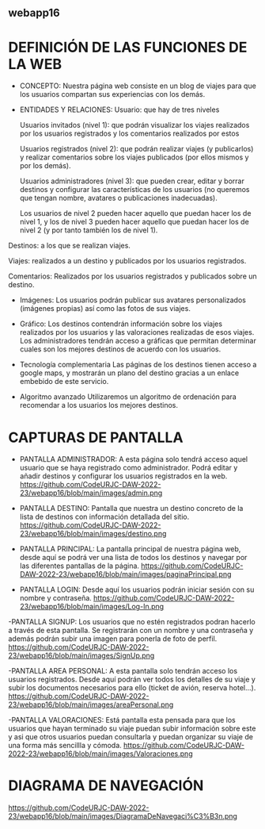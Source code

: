 ## webapp16

# DEFINICIÓN DE LAS FUNCIONES DE LA WEB

  - CONCEPTO:
  Nuestra página web consiste en un blog de viajes para que los usuarios compartan sus experiencias con los demás.

  - ENTIDADES Y RELACIONES:
  Usuario: que hay de tres niveles
  
    Usuarios invitados (nivel 1): que podrán visualizar los viajes realizados por los usuarios registrados y los comentarios realizados por estos

    Usuarios registrados (nivel 2): que podrán realizar viajes (y publicarlos) y realizar comentarios sobre los viajes publicados (por ellos mismos y por los demás).

    Usuarios administradores (nivel 3): que pueden crear, editar y borrar destinos y configurar las características de los usuarios (no queremos que tengan nombre, avatares o publicaciones inadecuadas).

    Los usuarios de nivel 2 pueden hacer aquello que puedan hacer los de nivel 1, y los de nivel 3 pueden hacer aquello que puedan hacer los de nivel 2 (y por tanto también los de nivel 1).

  Destinos: a los que se realizan viajes.

  Viajes: realizados a un destino y publicados por los usuarios registrados.

  Comentarios: Realizados por los usuarios registrados y publicados sobre un destino.

  - Imágenes:
  Los usuarios podrán publicar sus avatares personalizados (imágenes propias) así como las fotos de sus viajes.

  - Gráfico:
  Los destinos contendrán información sobre los viajes realizados por los usuarios y las valoraciones realizadas de esos viajes. Los administradores tendrán acceso a gráficas que permitan determinar cuales son los mejores destinos de acuerdo con los usuarios.

  - Tecnología complementaria
  Las páginas de los destinos tienen acceso a google maps, y mostrarán un plano del destino gracias a un enlace embebido de este servicio.

  - Algoritmo avanzado
  Utilizaremos un algoritmo de ordenación para recomendar a los usuarios los mejores destinos.

# CAPTURAS DE PANTALLA

  - PANTALLA ADMINISTRADOR:
  A esta página solo tendrá acceso aquel usuario que se haya registrado como administrador. Podrá editar y añadir destinos y configurar los usuarios registrados en la       web.
  https://github.com/CodeURJC-DAW-2022-23/webapp16/blob/main/images/admin.png 
  
  - PANTALLA DESTINO: Pantalla que nuestra un destino concreto de la lista de destinos con información detallada del sitio.
  https://github.com/CodeURJC-DAW-2022-23/webapp16/blob/main/images/destino.png
  
  - PANTALLA PRINCIPAL: La pantalla principal de nuestra página web, desde aquí se podrá ver una lista de todos los destinos y navegar por las diferentes pantallas de    la página.
  https://github.com/CodeURJC-DAW-2022-23/webapp16/blob/main/images/paginaPrincipal.png
  
  - PANTALLA LOGIN: Desde aquí los usuarios podrán iniciar sesión con su nombre y contraseña.
  https://github.com/CodeURJC-DAW-2022-23/webapp16/blob/main/images/Log-In.png
  
  -PANTALLA SIGNUP: Los usuarios que no estén registrados podran hacerlo a través de esta pantalla. Se registrarán con un nombre y una contraseña y además podrán        subir una imagen para ponerla de foto de perfil. 
  https://github.com/CodeURJC-DAW-2022-23/webapp16/blob/main/images/SignUp.png
  
  -PANTALLA AREA PERSONAL: A esta pantalla solo tendrán acceso los usuarios registrados. Desde aquí podrán ver todos los detalles de su viaje y subir los documentos          necesarios para ello (ticket de avión, reserva hotel...).
  https://github.com/CodeURJC-DAW-2022-23/webapp16/blob/main/images/areaPersonal.png
  
  -PANTALLA VALORACIONES: Está pantalla esta pensada para que los usuarios que hayan terminado su viaje puedan subir información sobre este y asi que otros usuarios          puedan consultarla y puedan organizar su viaje de una forma más sencillla y cómoda.
  https://github.com/CodeURJC-DAW-2022-23/webapp16/blob/main/images/Valoraciones.png
  
  # DIAGRAMA DE NAVEGACIÓN
  https://github.com/CodeURJC-DAW-2022-23/webapp16/blob/main/images/DiagramaDeNavegaci%C3%B3n.png
  
  
  
  

